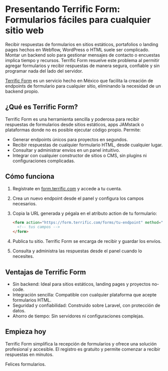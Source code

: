 # Presentando Terrific Form: Formularios fáciles para cualquier sitio web

Recibir respuestas de formularios en sitios estáticos, portafolios o landing pages hechos en Webflow, WordPress o HTML suele ser complicado. Montar un backend solo para gestionar mensajes de contacto o encuestas implica tiempo y recursos. Terrific Form resuelve este problema al permitir agregar formularios y recibir respuestas de manera segura, confiable y sin programar nada del lado del servidor.

[Terrific Form](https://form.terrific.com) es un servicio hecho en México que facilita la creación de endpoints de formulario para cualquier sitio, eliminando la necesidad de un backend propio.

## ¿Qué es Terrific Form?

Terrific Form es una herramienta sencilla y poderosa para recibir respuestas de formularios desde sitios estáticos, apps JAMstack o plataformas donde no es posible ejecutar código propio. Permite:

- Generar endpoints únicos para proyectos en segundos.
- Recibir respuestas de cualquier formulario HTML, desde cualquier lugar.
- Consultar y administrar envíos en un panel intuitivo.
- Integrar con cualquier constructor de sitios o CMS, sin plugins ni configuraciones complicadas.

## Cómo funciona

1. Regístrate en [form.terrific.com](https://form.terrific.com) y accede a tu cuenta.
2. Crea un nuevo endpoint desde el panel y configura los campos necesarios.
3. Copia la URL generada y pégala en el atributo action de tu formulario:

   ```html
   <form action="https://form.terrific.com/forms/tu-endpoint" method="POST">
     <!-- tus campos -->
   </form>
   ```
4. Publica tu sitio. Terrific Form se encarga de recibir y guardar los envíos.
5. Consulta y administra las respuestas desde el panel cuando lo necesites.

## Ventajas de Terrific Form

- Sin backend: Ideal para sitios estáticos, landing pages y proyectos no-code.
- Integración sencilla: Compatible con cualquier plataforma que acepte formularios HTML.
- Seguridad y confiabilidad: Construido sobre Laravel, con protección de datos.
- Ahorro de tiempo: Sin servidores ni configuraciones complejas.

## Empieza hoy

Terrific Form simplifica la recepción de formularios y ofrece una solución profesional y accesible. El registro es gratuito y permite comenzar a recibir respuestas en minutos.

Felices formularios.
